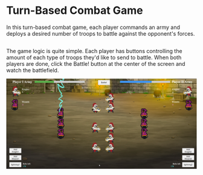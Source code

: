 # Turn-Based Combat Game

In this turn-based combat game, each player commands an army and deploys a desired number of troops to battle against the opponent's forces.

## 

The game logic is quite simple. Each player has buttons controlling the amount of each type of troops they'd like to send to battle. When both players are done, click the Battle! button at the center of the screen and watch the battlefield.

![pic1](https://github.com/Joniba1/War-Game/blob/main/frontend/assets/gamePic1.png?raw=true)
